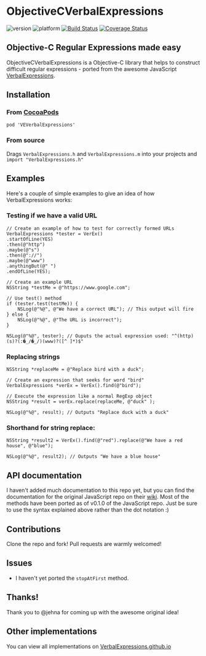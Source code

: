 ObjectiveCVerbalExpressions
=====================
![version](http://cocoapod-badges.herokuapp.com/v/VEVerbalExpressions/badge.svg)
![platform](http://cocoapod-badges.herokuapp.com/p/VEVerbalExpressions/badge.svg)
[![Build Status](https://travis-ci.org/kishikawakatsumi/ObjectiveCVerbalExpressions.png?branch=master)](https://travis-ci.org/kishikawakatsumi/ObjectiveCVerbalExpressions)
[![Coverage Status](https://coveralls.io/repos/kishikawakatsumi/ObjectiveCVerbalExpressions/badge.png?branch=master)](https://coveralls.io/r/kishikawakatsumi/ObjectiveCVerbalExpressions?branch=master)

## Objective-C Regular Expressions made easy
ObjectiveCVerbalExpressions is a Objective-C library that helps to construct difficult regular expressions - ported from the awesome JavaScript [VerbalExpressions](https://github.com/jehna/VerbalExpressions).

## Installation
### From [CocoaPods](http://cocoapods.org/)
`pod 'VEVerbalExpressions'`

### From source
Drags `VerbalExpressions.h` and `VerbalExpressions.m` into your projects and `import "VerbalExpressions.h"`

## Examples

Here's a couple of simple examples to give an idea of how VerbalExpressions works:

### Testing if we have a valid URL

```objc
// Create an example of how to test for correctly formed URLs
VerbalExpressions *tester = VerEx()
.startOfLine(YES)
.then(@"http")
.maybe(@"s")
.then(@"://")
.maybe(@"www")
.anythingBut(@" ")
.endOfLine(YES);

// Create an example URL
NSString *testMe = @"https://www.google.com";

// Use test() method
if (tester.test(testMe)) {
    NSLog(@"%@", @"We have a correct URL"); // This output will fire
} else {
    NSLog(@"%@", @"The URL is incorrect");
}

NSLog(@"%@", tester); // Ouputs the actual expression used: "^(http)(s)?(:�_/�_/)(www)?([^ ]*)$"
```

### Replacing strings

```objc
NSString *replaceMe = @"Replace bird with a duck";

// Create an expression that seeks for word "bird"
VerbalExpressions *verEx = VerEx().find(@"bird");

// Execute the expression like a normal RegExp object
NSString *result = verEx.replace(replaceMe, @"duck" );

NSLog(@"%@", result); // Outputs "Replace duck with a duck"
```

### Shorthand for string replace:

```objc
NSString *result2 = VerEx().find(@"red").replace(@"We have a red house", @"blue");

NSLog(@"%@", result2); // Outputs "We have a blue house"
```

## API documentation

I haven't added much documentation to this repo yet, but you can find the documentation for the original JavaScript repo on their [wiki](https://github.com/jehna/VerbalExpressions/wiki).  Most of the methods have been ported as of v0.1.0 of the JavaScript repo.  Just be sure to use the syntax explained above rather than the dot notation :)

## Contributions
Clone the repo and fork!
Pull requests are warmly welcomed!

## Issues
 - I haven't yet ported the `stopAtFirst` method.

## Thanks!
Thank you to @jehna for coming up with the awesome original idea!

## Other implementations  
You can view all implementations on [VerbalExpressions.github.io](http://VerbalExpressions.github.io)
